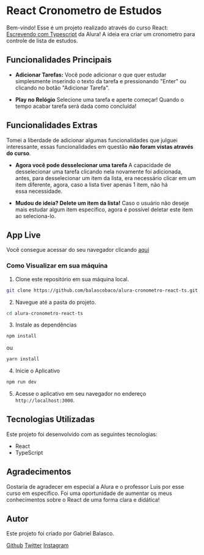 # React Cronometro de Estudos

Bem-vindo! Esse é um projeto realizado através do curso React: [Escrevendo com Typescript](https://cursos.alura.com.br/course/react-modernizando-escrever-typescript) da Alura! A ideia era criar um cronometro para controle de lista de estudos.

## Funcionalidades Principais

- **Adicionar Tarefas:** Você pode adicionar o que quer estudar simplesmente inserindo o texto da tarefa e pressionando "Enter" ou clicando no botão "Adicionar Tarefa".

- **Play no Relógio** Selecione uma tarefa e aperte começar! Quando o tempo acabar tarefa será dada como concluída!

## Funcionalidades Extras

Tomei a liberdade de adicionar algumas funcionalidades que julguei interessante, essas funcionalidades em questão **não foram vistas através do curso**.

- **Agora você pode desselecionar uma tarefa** A capacidade de desselecionar uma tarefa clicando nela novamente foi adicionada, antes, para desselecionar um item da lista, era necessário clicar em um item diferente, agora, caso a lista tiver apenas 1 item, não há essa necessidade.

- **Mudou de ideia? Delete um item da lista!** Caso o usuário não deseje mais estudar algum item específico, agora é possível deletar este item ao seleciona-lo.

## App Live

Você consegue acessar do seu navegador clicando [aqui](https://balascobaco.github.io/alura-cronometro-react-ts)

### Como Visualizar em sua máquina

1. Clone este repositório em sua máquina local.

```bash
git clone https://github.com/balascobaco/alura-cronometro-react-ts.git
```

2. Navegue até a pasta do projeto.

```bash
cd alura-cronometro-react-ts
```

3. Instale as dependências

```bash
npm install
```

ou

```bash
yarn install
```

4. Inicie o Aplicativo

```bash
npm run dev
```

5. Acesse o aplicativo em seu navegador no endereço `http://localhost:3000`.

## Tecnologias Utilizadas

Este projeto foi desenvolvido com as seguintes tecnologias:

- React
- TypeScript

## Agradecimentos

Gostaria de agradecer em especial a Alura e o professor Luis por esse curso em específico. Foi uma oportunidade de aumentar os meus conhecimentos sobre o React de uma forma clara e didática!

## Autor

Este projeto foi criado por Gabriel Balasco.

[Github](https://github.com/balascobaco)
[Twitter](https://twitter.com/balascobaco)
[Instagram](https://instagram.com/balascobaco)
